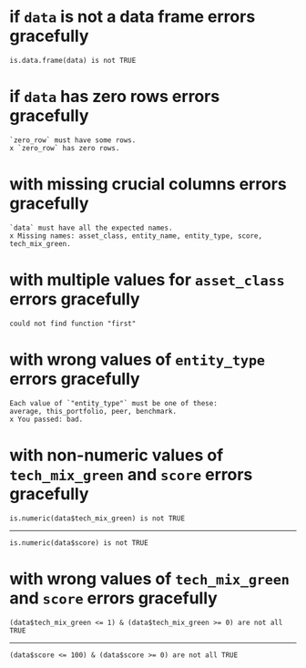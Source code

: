 # if `data` is not a data frame errors gracefully

    is.data.frame(data) is not TRUE

# if `data` has zero rows errors gracefully

    `zero_row` must have some rows.
    x `zero_row` has zero rows.

# with missing crucial columns errors gracefully

    `data` must have all the expected names.
    x Missing names: asset_class, entity_name, entity_type, score, tech_mix_green.

# with multiple values for `asset_class` errors gracefully

    could not find function "first"

# with wrong values of `entity_type` errors gracefully

    Each value of `"entity_type"` must be one of these:
    average, this_portfolio, peer, benchmark.
    x You passed: bad.

# with non-numeric values of `tech_mix_green` and `score` errors gracefully

    is.numeric(data$tech_mix_green) is not TRUE

---

    is.numeric(data$score) is not TRUE

# with wrong values of `tech_mix_green` and `score` errors gracefully

    (data$tech_mix_green <= 1) & (data$tech_mix_green >= 0) are not all TRUE

---

    (data$score <= 100) & (data$score >= 0) are not all TRUE

